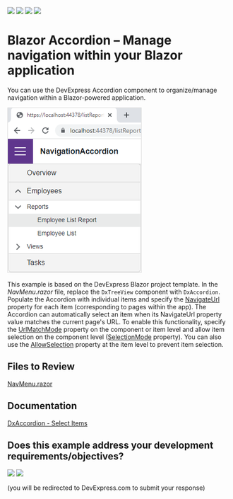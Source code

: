 <!-- default badges list -->
![](https://img.shields.io/endpoint?url=https://codecentral.devexpress.com/api/v1/VersionRange/568838706/24.2.1%2B)
[![](https://img.shields.io/badge/Open_in_DevExpress_Support_Center-FF7200?style=flat-square&logo=DevExpress&logoColor=white)](https://supportcenter.devexpress.com/ticket/details/T1128991)
[![](https://img.shields.io/badge/📖_How_to_use_DevExpress_Examples-e9f6fc?style=flat-square)](https://docs.devexpress.com/GeneralInformation/403183)
[![](https://img.shields.io/badge/💬_Leave_Feedback-feecdd?style=flat-square)](#does-this-example-address-your-development-requirementsobjectives)
<!-- default badges end -->
# Blazor Accordion – Manage navigation within your Blazor application

You can use the DevExpress Accordion component to organize/manage navigation within a Blazor-powered application.

![Accordion - synchronize links](/accordion-url-sync.png)

This example is based on the DevExpress Blazor project template. In the _NavMenu.razor_ file, replace the `DxTreeView` component with `DxAccordion`. Populate the Accordion with individual items and specify the [NavigateUrl](https://docs.devexpress.com/Blazor/DevExpress.Blazor.DxAccordionItem.NavigateUrl) property for each item (corresponding to pages within the app). The Accordion can automatically select an item when its NavigateUrl property value matches the current page's URL. To enable this functionality, specify the [UrlMatchMode](https://docs.devexpress.com/Blazor/DevExpress.Blazor.DxAccordion.UrlMatchMode) property on the component or item level and allow item selection on the component level ([SelectionMode](https://docs.devexpress.com/Blazor/DevExpress.Blazor.DxAccordion.SelectionMode) property). You can also use the [AllowSelection](https://docs.devexpress.com/Blazor/DevExpress.Blazor.DxAccordionItem.AllowSelection) property at the item level to prevent item selection.

## Files to Review

[NavMenu.razor](/CS/NavigationAccordion/NavigationAccordion/Shared/NavMenu.razor)

## Documentation

[DxAccordion - Select Items](https://docs.devexpress.com/Blazor/DevExpress.Blazor.DxAccordion#select-items)
<!-- feedback -->
## Does this example address your development requirements/objectives?

[<img src="https://www.devexpress.com/support/examples/i/yes-button.svg"/>](https://www.devexpress.com/support/examples/survey.xml?utm_source=github&utm_campaign=blazor-accordion-navigation-with-selection&~~~was_helpful=yes) [<img src="https://www.devexpress.com/support/examples/i/no-button.svg"/>](https://www.devexpress.com/support/examples/survey.xml?utm_source=github&utm_campaign=blazor-accordion-navigation-with-selection&~~~was_helpful=no)

(you will be redirected to DevExpress.com to submit your response)
<!-- feedback end -->
